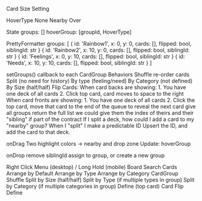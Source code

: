 Card Size Setting


HoverType
  None
  Nearby
  Over

State
  groups: []
  hoverGroup: [groupId, HoverType]


PrettyFormatter
  groups: [
    { id: 'Rainbow1', x: 0, y: 0, cards: [], flipped: bool, siblingId: str }
    { id: 'Rainbow2', x: 10, y: 0, cards: [], flipped: bool, siblingId: str }
    { id: 'Feelings', x: 0, y: 10, cards: [], flipped: bool, siblingId: str }
    { id: 'Needs', x: 10, y: 10, cards: [], flipped: bool, siblingId: str }
  ]

setGroups() callback to each CardGroup
  Behaviors
    Shuffle
      re-order cards
    Split (no need for history)
      By type (feeling/need)
      By Category (not defined)
      By Size (half/half)
    Flip Cards:
      When card backs are showing:
        1. You have one deck of all cards
        2. Click top card, card moves to space to the right
      When card fronts are showing:
        1. You have one deck of all cards
        2. Click the top card, move that card to the end of the queue to reveal the next card
  give all groups
    return the full list
    we could give them the index of theirs
    and their "sibling" if part of the contract
  If I split a deck, how could I add a card to my "nearby" group?
  When I "split" I make a predictable ID
    Upsert the ID, and add the card to that deck.


onDrag
  Two highlight colors -> nearby and drop zone
  Update: hoverGroup


onDrop
  remove siblingId
  assign to group, or create a new group

Right Click Menu (desktop) / Long Hold (mobile)
  Board
    Search Cards
    Arrange by Default
    Arrange by Type
    Arrange by Category
  CardGroup
    Shuffle
    Split by Size (half/half)
    Split by Type (if multiple types in group)
    Split by Category (if multiple categories in group)
    Define (top card)
  Card
    Flip
    Define
